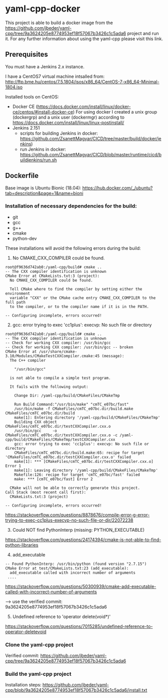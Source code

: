 # yaml-cpp-docker

This project is able to build a docker image from the https://github.com/jbeder/yaml-cpp/tree/9a3624205e8774953ef18f57067b3426c1c5ada6 project and run it. For any further information about using the yaml-cpp please visit this link.

## Prerequisites

You must have a Jenkins 2.x instance.

I have a CentOS7 virtual machine intsalled from: http://ftp.bme.hu/centos/7.5.1804/isos/x86_64/CentOS-7-x86_64-Minimal-1804.iso

Installed tools on CentOS:
  - Docker CE (https://docs.docker.com/install/linux/docker-ce/centos/#install-docker-ce)
    For using docker I created a unix group (dockergrp) and a unix user (dockermgr) according to https://docs.docker.com/install/linux/linux-postinstall/
  - Jenkins 2.151 
      - scripts for building Jenkins in docker: https://github.com/ZsanettMagyar/CICD/tree/master/build/docker/jenkins)
      - run Jenkins in docker: https://github.com/ZsanettMagyar/CICD/blob/master/runtime/cicd/buildjenkins/run.sh

## Dockerfile
Base image is Ubuntu Bionic (18.04): https://hub.docker.com/_/ubuntu?tab=description&page=1&name=bioni

### Installation of necessary dependencies for the build:
  - git
  - gcc
  - g++
  - cmake
  - python-dev

These installations will avoid the following errors during the build:
1.  No CMAKE_CXX_COMPILER could be found.

```console
root@f9636d742ab0:/yaml-cpp/build# cmake ..
-- The CXX compiler identification is unknown
CMake Error at CMakeLists.txt:3 (project):
  No CMAKE_CXX_COMPILER could be found.

  Tell CMake where to find the compiler by setting either the environment
  variable "CXX" or the CMake cache entry CMAKE_CXX_COMPILER to the full path
  to the compiler, or to the compiler name if it is in the PATH.

-- Configuring incomplete, errors occurred!
```

2. gcc: error trying to exec 'cc1plus': execvp: No such file or directory

```console
root@f9636d742ab0:/yaml-cpp/build# cmake ..
-- The CXX compiler identification is unknown
-- Check for working CXX compiler: /usr/bin/gcc
-- Check for working CXX compiler: /usr/bin/gcc -- broken
CMake Error at /usr/share/cmake-3.10/Modules/CMakeTestCXXCompiler.cmake:45 (message):
  The C++ compiler

    "/usr/bin/gcc"

  is not able to compile a simple test program.

  It fails with the following output:

    Change Dir: /yaml-cpp/build/CMakeFiles/CMakeTmp

    Run Build Command:"/usr/bin/make" "cmTC_e07bc/fast"
    /usr/bin/make -f CMakeFiles/cmTC_e07bc.dir/build.make CMakeFiles/cmTC_e07bc.dir/build
    make[1]: Entering directory '/yaml-cpp/build/CMakeFiles/CMakeTmp'
    Building CXX object CMakeFiles/cmTC_e07bc.dir/testCXXCompiler.cxx.o
    /usr/bin/gcc     -o CMakeFiles/cmTC_e07bc.dir/testCXXCompiler.cxx.o -c /yaml-cpp/build/CMakeFiles/CMakeTmp/testCXXCompiler.cxx
    gcc: error trying to exec 'cc1plus': execvp: No such file or directory
    CMakeFiles/cmTC_e07bc.dir/build.make:65: recipe for target 'CMakeFiles/cmTC_e07bc.dir/testCXXCompiler.cxx.o' failed
    make[1]: *** [CMakeFiles/cmTC_e07bc.dir/testCXXCompiler.cxx.o] Error 1
    make[1]: Leaving directory '/yaml-cpp/build/CMakeFiles/CMakeTmp'
    Makefile:126: recipe for target 'cmTC_e07bc/fast' failed
    make: *** [cmTC_e07bc/fast] Error 2

  CMake will not be able to correctly generate this project.
Call Stack (most recent call first):
  CMakeLists.txt:3 (project)

-- Configuring incomplete, errors occurred!
```

https://stackoverflow.com/questions/8878676/compile-error-g-error-trying-to-exec-cc1plus-execvp-no-such-file-or-dir/22072238

3. Could NOT find PythonInterp (missing: PYTHON_EXECUTABLE)

https://stackoverflow.com/questions/24174394/cmake-is-not-able-to-find-python-libraries

4. add_executable

```console
-- Found PythonInterp: /usr/bin/python (found version "2.7.15")
CMake Error at test/CMakeLists.txt:23 (add_executable):
  add_executable called with incorrect number of arguments
 ....
```

https://stackoverflow.com/questions/50300939/cmake-add-executable-called-with-incorrect-number-of-arguments

--> use the verified commit: 9a3624205e8774953ef18f57067b3426c1c5ada6

5. Undefined reference to 'operator delete(void*)'

https://stackoverflow.com/questions/7015285/undefined-reference-to-operator-deletevoid

### Clone the yaml-cpp project

Verified commit: https://github.com/jbeder/yaml-cpp/tree/9a3624205e8774953ef18f57067b3426c1c5ada6

### Build the yaml-cpp project

Installation steps: https://github.com/jbeder/yaml-cpp/blob/9a3624205e8774953ef18f57067b3426c1c5ada6/install.txt

